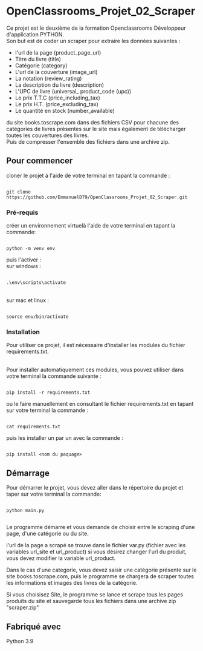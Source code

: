 # OpenClassrooms_Projet_02_Scraper

Ce projet est le deuxième de la formation Openclassrooms Développeur d'application PYTHON.
<br>Son but est de coder un scraper pour extraire les données suivantes : 

- l'url de la page (product_page_url)
- Titre du livre (title)
- Catégorie (category)
- L'url de la couverture (image_url)
- La notation (review_rating)
- La description du livre (description)
- L'UPC de livre (universal_ product_code (upc))
- Le prix T.T.C (price_including_tax)
- Le prix H.T. (price_excluding_tax)
- Le quantité en stock (number_available)

du site books.toscrape.com dans des fichiers CSV pour chacune des catégories de livres présentes sur le site mais également de télécharger toutes les couvertures des livres.
<br>Puis de compresser l'ensemble des fichiers dans une archive zip.


## Pour commencer

cloner le projet à l'aide de votre terminal en tapant la commande :
<br> 

```

git clone https://github.com/EmmanuelD79/OpenClassrooms_Projet_02_Scraper.git

```

### Pré-requis

créer un environnement virtuelà l'aide de votre terminal en tapant la commande:
	<br>  
```

python -m venv env

```

puis l'activer :
<br>sur windows :

```

.\env\scripts\activate

```


<br>sur mac et linux : 

```

source env/bin/activate

```


### Installation

Pour utiliser ce projet, il est nécessaire d'installer les modules du fichier requirements.txt.

<br>Pour installer automatiquement ces modules, vous pouvez utiliser dans votre terminal la commande suivante :
	<br> 
```

pip install -r requirements.txt

```

ou le faire manuellement en consultant le fichier requirements.txt en tapant sur votre terminal la commande :
```

cat requirements.txt

```
puis les installer un par un avec la commande :
```

pip install <nom du paquage>

``` 


## Démarrage

Pour démarrer le projet, vous devez aller dans le répertoire du projet et taper sur votre terminal la commande:
	<br> 
```
	
python main.py
	
```

Le programme démarre et vous demande de choisir entre le scraping d'une page, d'une catégorie ou du site.

l'url de la page a scrapé se trouve dans le fichier var.py (fichier avec les variables url_site et url_product)
si vous désirez changer l'url du produit, vous devez modifier la variable url_product.

Dans le cas d'une categorie, vous devez saisir une catégorie présente sur le site books.toscrape.com, puis le programme se chargera de scraper toutes les informations et images des livres de la catégorie.

Si vous choisisez Site, le programme se lance et scrape tous les pages produits du site et sauvegarde tous les fichiers dans une archive zip "scraper.zip"

## Fabriqué avec

Python 3.9




